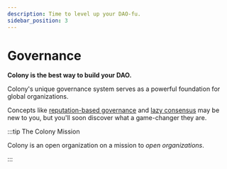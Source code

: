 ```yaml
---
description: Time to level up your DAO-fu.
sidebar_position: 3
---
```


# Governance

**Colony is the best way to build your DAO.**

Colony's unique governance system serves as a powerful foundation for global organizations.  

Concepts like [reputation-based governance](reputation.md) and [lazy consensus](lazy-consensus.md) may be new to you, but you'll soon discover what a game-changer they are.

:::tip The Colony Mission

Colony is an open organization on a mission to *open organizations*.

:::
